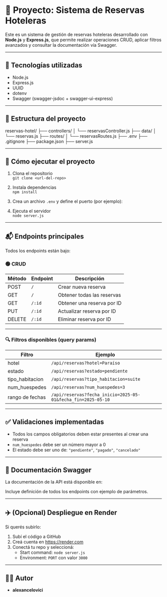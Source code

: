 # 📘 Proyecto: Sistema de Reservas Hoteleras

Este es un sistema de gestión de reservas hoteleras desarrollado con **Node.js** y **Express.js**, que permite realizar operaciones CRUD, aplicar filtros avanzados y consultar la documentación vía Swagger.

---

## 🚀 Tecnologías utilizadas

- Node.js
- Express.js
- UUID
- dotenv
- Swagger (swagger-jsdoc + swagger-ui-express)

---

## 📂 Estructura del proyecto

reservas-hotel/ ├── controllers/ │ └── reservasController.js ├── data/ │ └── reservas.js ├── routes/ │ └── reservasRoutes.js ├── .env ├── .gitignore ├── package.json ├── server.js

---

## 🔧 Cómo ejecutar el proyecto

1. Clona el repositorio  
   `git clone <url-del-repo>`

2. Instala dependencias  
   `npm install`

3. Crea un archivo `.env` y define el puerto (por ejemplo):  

4. Ejecuta el servidor  
`node server.js`

---

## 📬 Endpoints principales

Todos los endpoints están bajo:  

### 🟢 CRUD

| Método | Endpoint              | Descripción                         |
|--------|------------------------|-------------------------------------|
| POST   | `/`                    | Crear nueva reserva                 |
| GET    | `/`                    | Obtener todas las reservas          |
| GET    | `/:id`                 | Obtener una reserva por ID          |
| PUT    | `/:id`                 | Actualizar reserva por ID           |
| DELETE | `/:id`                 | Eliminar reserva por ID             |

---

### 🔍 Filtros disponibles (query params)

| Filtro             | Ejemplo                                         |
|--------------------|-------------------------------------------------|
| hotel              | `/api/reservas?hotel=Paraíso`                   |
| estado             | `/api/reservas?estado=pendiente`               |
| tipo_habitacion    | `/api/reservas?tipo_habitacion=suite`          |
| num_huespedes      | `/api/reservas?num_huespedes=3`                |
| rango de fechas    | `/api/reservas?fecha_inicio=2025-05-01&fecha_fin=2025-05-10` |

---

## ✅ Validaciones implementadas

- Todos los campos obligatorios deben estar presentes al crear una reserva
- `num_huespedes` debe ser un número mayor a 0
- El estado debe ser uno de: `"pendiente"`, `"pagado"`, `"cancelado"`

---

## 📘 Documentación Swagger

La documentación de la API está disponible en:  

Incluye definición de todos los endpoints con ejemplo de parámetros.

---

## ✈️ (Opcional) Despliegue en Render

Si querés subirlo:

1. Subí el código a GitHub
2. Creá cuenta en https://render.com
3. Conectá tu repo y seleccioná:  
   - Start command: `node server.js`
   - Environment: `PORT` con valor `3000`

---

## 👨‍💻 Autor

- **alexancelovici**

